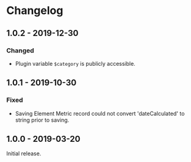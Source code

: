 Changelog
=========
## 1.0.2 - 2019-12-30
### Changed
- Plugin variable `$category` is publicly accessible.

## 1.0.1 - 2019-10-30
### Fixed
- Saving Element Metric record could not convert 'dateCalculated' to string prior to saving.

## 1.0.0 - 2019-03-20
Initial release.
